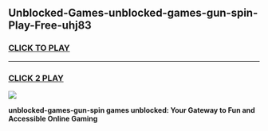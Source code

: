 
## Unblocked-Games-unblocked-games-gun-spin-Play-Free-uhj83
<h3>
<a href="https://premium76.site?title=unblocked-games-gun-spin&ref=18A1">CLICK TO PLAY</a></h3>
<hr>

<h3>
<a href="https://premium76.site?title=unblocked-games-gun-spin&ref=18A1">CLICK 2 PLAY</a>
  
</h3>

<a href="https://premium76.site?title=unblocked-games-gun-spin&ref=18A1"><img src="https://clearcache.store/games.png"></a>


**unblocked-games-gun-spin games unblocked: Your Gateway to Fun and Accessible Online Gaming**
